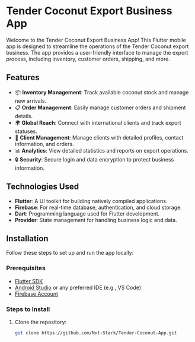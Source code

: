 # Tender Coconut Export Business App

Welcome to the Tender Coconut Export Business App! This Flutter mobile app is designed to streamline the operations of the Tender Coconut export business. The app provides a user-friendly interface to manage the export process, including inventory, customer orders, shipping, and more.

## Features

- 📦 **Inventory Management**: Track available coconut stock and manage new arrivals.
- 📋 **Order Management**: Easily manage customer orders and shipment details.
- 🌍 **Global Reach**: Connect with international clients and track export statuses.
- 💼 **Client Management**: Manage clients with detailed profiles, contact information, and orders.
- 📊 **Analytics**: View detailed statistics and reports on export operations.
- 🔒 **Security**: Secure login and data encryption to protect business information.

## Technologies Used

- **Flutter**: A UI toolkit for building natively compiled applications.
- **Firebase**: For real-time database, authentication, and cloud storage.
- **Dart**: Programming language used for Flutter development.
- **Provider**: State management for handling business logic and data.

## Installation

Follow these steps to set up and run the app locally:

### Prerequisites

- [Flutter SDK](https://flutter.dev/docs/get-started/install)
- [Android Studio](https://developer.android.com/studio) or any preferred IDE (e.g., VS Code)
- [Firebase Account](https://firebase.google.com/)

### Steps to Install

1. Clone the repository:
   ```bash
   git clone https://github.com/Nxt-Stark/Tender-Coconut-App.git

